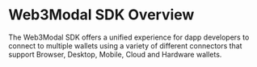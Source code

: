 # Web3Modal SDK Overview

The Web3Modal SDK offers a unified experience for dapp developers to connect to multiple wallets using a variety of different connectors that support Browser, Desktop, Mobile, Cloud and Hardware wallets.

